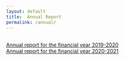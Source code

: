 ```yaml
---
layout: default
title:  Annual Report
permalink: /annual/
---
```



<br> [Annual report for the financial year 2019-2020](http://www.hueristicdevices.com/reports/HueristicAnnualReturn_2019-2020.pdf)
<br> [Annual report for the financial year 2020-2021](http://www.hueristicdevices.com/reports/HueristicAnnualReturn_2020-2021.pdf)
